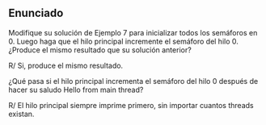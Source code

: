## Enunciado 

Modifique su solución de Ejemplo 7 para inicializar todos los semáforos en 0. Luego haga que el hilo principal incremente el semáforo del hilo 0. ¿Produce el mismo resultado que su solución anterior?

R/ Si, produce el mismo resultado.

¿Qué pasa si el hilo principal incrementa el semáforo del hilo 0 después de hacer su saludo Hello from main thread?

R/ El hilo principal siempre imprime primero, sin importar cuantos threads existan.